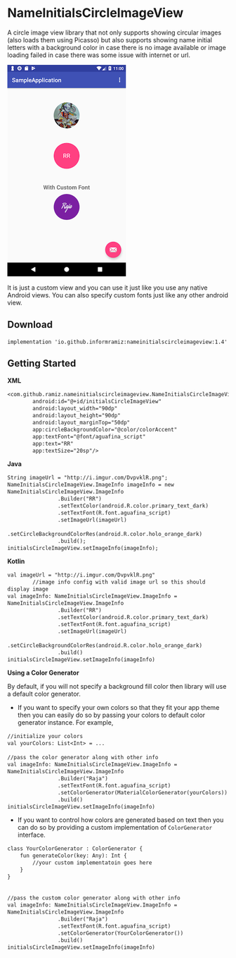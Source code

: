# NameInitialsCircleImageView
A circle image view library that not only supports showing circular images (also loads them using Picasso) but also supports showing name initial letters with a background color in case there is no image available or image loading failed in case there was some issue with internet or url.

![screenshot-1.png](demo-images/s1.png) 

It is just a custom view and you can use it just like you use any native Android views. You can also specify custom fonts just like any other android view.

## Download

```
implementation 'io.github.informramiz:nameinitialscircleimageview:1.4'
```

## Getting Started

**XML**

```
<com.github.ramiz.nameinitialscircleimageview.NameInitialsCircleImageView
        android:id="@+id/initialsCircleImageView"
        android:layout_width="90dp"
        android:layout_height="90dp"
        android:layout_marginTop="50dp"
        app:circleBackgroundColor="@color/colorAccent"
        app:textFont="@font/aguafina_script"
        app:text="RR"
        app:textSize="20sp"/>
```

**Java**

```
String imageUrl = "http://i.imgur.com/DvpvklR.png";
NameInitialsCircleImageView.ImageInfo imageInfo = new NameInitialsCircleImageView.ImageInfo
                .Builder("RR")
                .setTextColor(android.R.color.primary_text_dark)
                .setTextFont(R.font.aguafina_script)
                .setImageUrl(imageUrl)
                .setCircleBackgroundColorRes(android.R.color.holo_orange_dark)
                .build();
initialsCircleImageView.setImageInfo(imageInfo);
```

**Kotlin**

```
val imageUrl = "http://i.imgur.com/DvpvklR.png"
        //image info config with valid image url so this should display image
val imageInfo: NameInitialsCircleImageView.ImageInfo = NameInitialsCircleImageView.ImageInfo
                .Builder("RR")
                .setTextColor(android.R.color.primary_text_dark)
                .setTextFont(R.font.aguafina_script)
                .setImageUrl(imageUrl)
                .setCircleBackgroundColorRes(android.R.color.holo_orange_dark)
                .build()
initialsCircleImageView.setImageInfo(imageInfo)
```

**Using a Color Generator**

By default, if you will not specify a background fill color then library will use a default color generator. 

- If you want to specify your own colors so that they fit your app theme then you can easily do so by passing your colors to default color generator instance. For example,

```
//initialize your colors
val yourColors: List<Int> = ...

//pass the color generator along with other info 
val imageInfo: NameInitialsCircleImageView.ImageInfo = NameInitialsCircleImageView.ImageInfo
                .Builder("Raja")
                .setTextFont(R.font.aguafina_script)
                .setColorGenerator(MaterialColorGenerator(yourColors))
                .build()
initialsCircleImageView.setImageInfo(imageInfo)
```

- If you want to control how colors are generated based on text then you can do so by providing a custom implementation of `ColorGenerator` interface.

```
class YourColorGenerator : ColorGenerator {
	fun generateColor(key: Any): Int {
		//your custom implementatoin goes here
	}
}


//pass the custom color generator along with other info
val imageInfo: NameInitialsCircleImageView.ImageInfo = NameInitialsCircleImageView.ImageInfo
                .Builder("Raja")
                .setTextFont(R.font.aguafina_script)
                .setColorGenerator(YourColorGenerator())
                .build()
initialsCircleImageView.setImageInfo(imageInfo)
```

